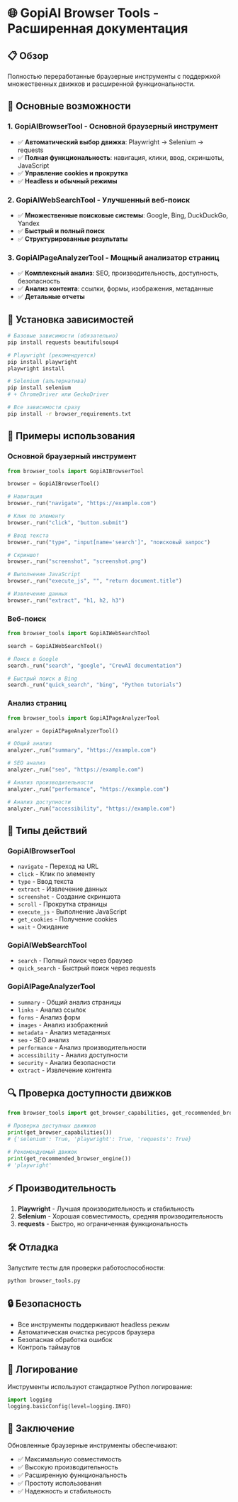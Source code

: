 # 🌐 GopiAI Browser Tools - Расширенная документация

## 📋 Обзор

Полностью переработанные браузерные инструменты с поддержкой множественных движков и расширенной функциональности.

## 🚀 Основные возможности

### 1. **GopiAIBrowserTool** - Основной браузерный инструмент
- ✅ **Автоматический выбор движка**: Playwright → Selenium → requests
- ✅ **Полная функциональность**: навигация, клики, ввод, скриншоты, JavaScript
- ✅ **Управление cookies и прокрутка**
- ✅ **Headless и обычный режимы**

### 2. **GopiAIWebSearchTool** - Улучшенный веб-поиск
- ✅ **Множественные поисковые системы**: Google, Bing, DuckDuckGo, Yandex
- ✅ **Быстрый и полный поиск**
- ✅ **Структурированные результаты**

### 3. **GopiAIPageAnalyzerTool** - Мощный анализатор страниц
- ✅ **Комплексный анализ**: SEO, производительность, доступность, безопасность
- ✅ **Анализ контента**: ссылки, формы, изображения, метаданные
- ✅ **Детальные отчеты**

## 🔧 Установка зависимостей

```bash
# Базовые зависимости (обязательно)
pip install requests beautifulsoup4

# Playwright (рекомендуется)
pip install playwright
playwright install

# Selenium (альтернатива)
pip install selenium
# + ChromeDriver или GeckoDriver

# Все зависимости сразу
pip install -r browser_requirements.txt
```

## 📖 Примеры использования

### Основной браузерный инструмент
```python
from browser_tools import GopiAIBrowserTool

browser = GopiAIBrowserTool()

# Навигация
browser._run("navigate", "https://example.com")

# Клик по элементу
browser._run("click", "button.submit")

# Ввод текста
browser._run("type", "input[name='search']", "поисковый запрос")

# Скриншот
browser._run("screenshot", "screenshot.png")

# Выполнение JavaScript
browser._run("execute_js", "", "return document.title")

# Извлечение данных
browser._run("extract", "h1, h2, h3")
```

### Веб-поиск
```python
from browser_tools import GopiAIWebSearchTool

search = GopiAIWebSearchTool()

# Поиск в Google
search._run("search", "google", "CrewAI documentation")

# Быстрый поиск в Bing
search._run("quick_search", "bing", "Python tutorials")
```

### Анализ страниц
```python
from browser_tools import GopiAIPageAnalyzerTool

analyzer = GopiAIPageAnalyzerTool()

# Общий анализ
analyzer._run("summary", "https://example.com")

# SEO анализ
analyzer._run("seo", "https://example.com")

# Анализ производительности
analyzer._run("performance", "https://example.com")

# Анализ доступности
analyzer._run("accessibility", "https://example.com")
```

## 🎯 Типы действий

### GopiAIBrowserTool
- `navigate` - Переход на URL
- `click` - Клик по элементу
- `type` - Ввод текста
- `extract` - Извлечение данных
- `screenshot` - Создание скриншота
- `scroll` - Прокрутка страницы
- `execute_js` - Выполнение JavaScript
- `get_cookies` - Получение cookies
- `wait` - Ожидание

### GopiAIWebSearchTool
- `search` - Полный поиск через браузер
- `quick_search` - Быстрый поиск через requests

### GopiAIPageAnalyzerTool
- `summary` - Общий анализ страницы
- `links` - Анализ ссылок
- `forms` - Анализ форм
- `images` - Анализ изображений
- `metadata` - Анализ метаданных
- `seo` - SEO анализ
- `performance` - Анализ производительности
- `accessibility` - Анализ доступности
- `security` - Анализ безопасности
- `extract` - Извлечение контента

## 🔍 Проверка доступности движков

```python
from browser_tools import get_browser_capabilities, get_recommended_browser_engine

# Проверка доступных движков
print(get_browser_capabilities())
# {'selenium': True, 'playwright': True, 'requests': True}

# Рекомендуемый движок
print(get_recommended_browser_engine())
# 'playwright'
```

## ⚡ Производительность

1. **Playwright** - Лучшая производительность и стабильность
2. **Selenium** - Хорошая совместимость, средняя производительность
3. **requests** - Быстро, но ограниченная функциональность

## 🛠️ Отладка

Запустите тесты для проверки работоспособности:

```bash
python browser_tools.py
```

## 🔒 Безопасность

- Все инструменты поддерживают headless режим
- Автоматическая очистка ресурсов браузера
- Безопасная обработка ошибок
- Контроль таймаутов

## 📝 Логирование

Инструменты используют стандартное Python логирование:

```python
import logging
logging.basicConfig(level=logging.INFO)
```

## 🎉 Заключение

Обновленные браузерные инструменты обеспечивают:
- ✅ Максимальную совместимость
- ✅ Высокую производительность
- ✅ Расширенную функциональность
- ✅ Простоту использования
- ✅ Надежность и стабильность
